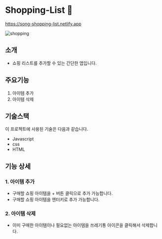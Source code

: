 # Shopping-List 🛒 

https://song-shopping-list.netlify.app

![shopping](https://user-images.githubusercontent.com/81962246/121546355-31629d80-ca46-11eb-855f-973207368af5.gif)


## 소개
- 쇼핑 리스트를 추가할 수 있는 간단한 앱입니다.

## 주요기능
1. 아이템 추가
2. 아이템 삭제

## 기술스택
이 프로젝트에 사용된 기술은 다음과 같습니다.
- Javascript
- css
- HTML

## 기능 상세
### 1. 아이템 추가
- 구매할 쇼핑 아이템을 + 버튼 클릭으로 추가 가능합니다.
- 구매할 쇼핑 아이템을 엔터키로 추가 가능합니다.

### 2. 아이템 삭제
- 이미 구매한 아이템이나 필요없는 아이템을 쓰레기통 아이콘을 클릭해서 삭제합니다.
